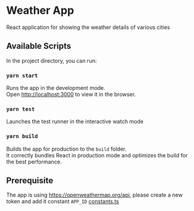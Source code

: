 # Weather App

React application for showing the weather details of various cities

## Available Scripts

In the project directory, you can run:

### `yarn start`

Runs the app in the development mode.\
Open [http://localhost:3000](http://localhost:3000) to view it in the browser.

### `yarn test`

Launches the test runner in the interactive watch mode

### `yarn build`

Builds the app for production to the `build` folder.\
It correctly bundles React in production mode and optimizes the build for the best performance.

## Prerequisite

The app is using https://openweathermap.org/api, please create a new token and add it constant `APP_ID` [constants.ts](./src/utils/constants.ts)